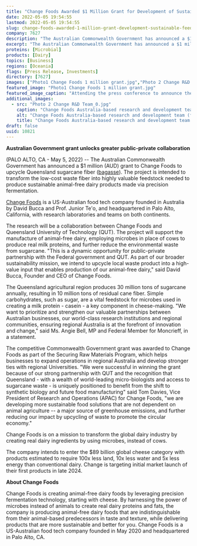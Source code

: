 ```yaml
---
title: "Change Foods Awarded $1 Million Grant for Development of Sustainable Feedstock for Animal-Free Dairy"
date: 2022-05-05 19:54:55
lastmod: 2022-05-05 19:54:55
slug: change-foods-awarded-1-million-grant-development-sustainable-feedstock-animal-free-dairy
company: 7627
description: "The Australian Commonwealth Government has announced a $1 million (AUD) grant to Change Foods to upcycle Queensland sugarcane fiber (bagasse). The project is intended to transform the low-cost waste fiber into highly valuable feedstock needed to produce sustainable animal-free dairy products made via precision fermentation."
excerpt: "The Australian Commonwealth Government has announced a $1 million (AUD) grant to Change Foods to upcycle Queensland sugarcane fiber (bagasse). The project is intended to transform the low-cost waste fiber into highly valuable feedstock needed to produce sustainable animal-free dairy products made via precision fermentation."
proteins: [Microbial]
products: [Dairy]
topics: [Business]
regions: [Oceania]
flags: [Press Release, Investments]
directory: [7627]
images: ["Photo1 Change Foods 1 million grant.jpg","Photo 2 Change R&D Team_0.jpg"]
featured_image: "Photo1 Change Foods 1 million grant.jpg"
featured_image_caption: "Attending the press conference to announce the grant award to Change Foods (from left): Prof. Ian O'Hara, Deputy Director, Queensland University of Technology Centre for Agriculture &amp; the Bioeconomy; Nida Murtaza, Researcher Change Foods; Ms. Angie Bell MP, Federal Member for Moncrieff; Senator the Hon Bridget McKenzie, Minister for Emergency Management &amp; National Recovery &amp; Resilience; Nayana Pathiraja, Team Leader, Australian Research Lab for Change Foods."
additional_images:
  - src: "Photo 2 Change R&D Team_0.jpg"
    caption: "Change Foods Australia-based research and development team (from left): Prof. Junior Te’o, Change Foods Co-Founder and CTO; Dr. Nayana Pathiraja, Team Leader, Research Scientist, Change Foods; Dr. Nida Murtaza, Research Scientist, Change Foods; Dr. Tuan Tu, Researcher, Research Scientist, Change Foods."
    alt: "Change Foods Australia-based research and development team (from left): Prof. Junior Te’o, Change Foods Co-Founder and CTO; Dr. Nayana Pathiraja, Team Leader, Research Scientist, Change Foods; Dr. Nida Murtaza, Research Scientist, Change Foods; Dr. Tuan Tu, Researcher, Research Scientist, Change Foods."
    title: "Change Foods Australia-based research and development team (from left): Prof. Junior Te’o, Change Foods Co-Founder and CTO; Dr. Nayana Pathiraja, Team Leader, Research Scientist, Change Foods; Dr. Nida Murtaza, Research Scientist, Change Foods; Dr. Tuan Tu, Researcher, Research Scientist, Change Foods."
draft: false
uuid: 10821
---
```

**Australian Government grant unlocks greater public-private
collaboration**

(PALO ALTO, CA - May 5, 2022) -- The Australian Commonwealth Government
has announced a \$1 million (AUD) grant to Change Foods to upcycle
Queensland sugarcane fiber
([bagasse](https://en.wikipedia.org/wiki/Bagasse)). The project is
intended to transform the low-cost waste fiber into highly valuable
feedstock needed to produce sustainable animal-free dairy products made
via precision fermentation.

[Change Foods](http://changefoods.com/) is a US-Australian food tech
company founded in Australia by David Bucca and Prof. Junior Te'o, and
headquartered in Palo Alto, California, with research laboratories and
teams on both continents.

The research will be a collaboration between Change Foods and Queensland
University of Technology (QUT). The project will support the manufacture
of animal-free dairy, employing microbes in place of cows to produce
real milk proteins, and further reduce the environmental waste from
sugarcane. "This is a dynamic opportunity for public-private partnership
with the Federal government and QUT. As part of our broader
sustainability mission, we intend to upcycle local waste product into a
high-value input that enables production of our animal-free dairy," said
David Bucca, Founder and CEO of Change Foods.

The Queensland agricultural region produces 30 million tons of sugarcane
annually, resulting in 10 million tons of residual cane fiber. Simple
carbohydrates, such as sugar, are a vital feedstock for microbes used in
creating a milk protein - casein - a key component in cheese-making. "We
want to prioritize and strengthen our valuable partnerships between
Australian businesses, our world-class research institutions and
regional communities, ensuring regional Australia is at the forefront of
innovation and change," said Ms. Angie Bell, MP and Federal Member for
Moncrieff, in a statement.

The competitive Commonwealth Government grant was awarded to Change
Foods as part of the Securing Raw Materials Program, which helps
businesses to expand operations in regional Australia and develop
stronger ties with regional Universities. "We were successful in winning
the grant because of our strong partnership with QUT and the recognition
that Queensland - with a wealth of world-leading micro-biologists and
access to sugarcane waste - is uniquely positioned to benefit from the
shift to synthetic biology and future food manufacturing" said Tom
Davies, Vice President of Research and Operations (APAC) for Change
Foods, "we are developing more sustainable food solutions that are not
dependent on animal agriculture -- a major source of greenhouse
emissions, and further reducing our impact by upcycling of waste to
promote the circular economy."

Change Foods is on a mission to transform the global dairy industry by
creating real dairy ingredients by using microbes, instead of cows.

The company intends to enter the \$89 billion global cheese category
with products estimated to require 100x less land, 10x less water and 5x
less energy than conventional dairy. Change is targeting initial market
launch of their first products in late 2024.

**About Change Foods**

Change Foods is creating animal-free dairy foods by leveraging precision
fermentation technology, starting with cheese. By harnessing the power
of microbes instead of animals to create real dairy proteins and fats,
the company is producing animal-free dairy foods that are
indistinguishable from their animal-based predecessors in taste and
texture, while delivering products that are more sustainable and better
for you. Change Foods is a US-Australian food tech company founded in
May 2020 and headquartered in Palo Alto, CA.
